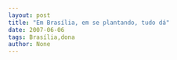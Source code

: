 ```yaml
---
layout: post
title: "Em Brasília, em se plantando, tudo dá"
date: 2007-06-06
tags: Brasília,dona
author: None
---
```

 